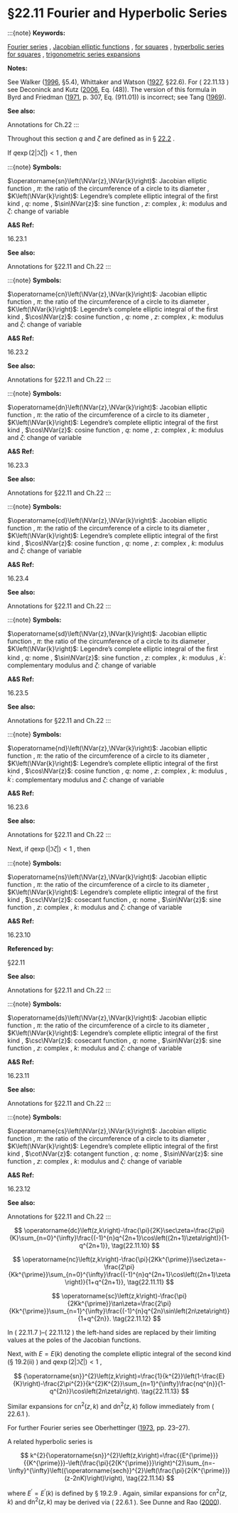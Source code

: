 # §22.11 Fourier and Hyperbolic Series

:::{note}
**Keywords:**

[Fourier series](http://dlmf.nist.gov/search/search?q=Fourier%20series) , [Jacobian elliptic functions](http://dlmf.nist.gov/search/search?q=Jacobian%20elliptic%20functions) , [for squares](http://dlmf.nist.gov/search/search?q=for%20squares) , [hyperbolic series for squares](http://dlmf.nist.gov/search/search?q=hyperbolic%20series%20for%20squares) , [trigonometric series expansions](http://dlmf.nist.gov/search/search?q=trigonometric%20series%20expansions)

**Notes:**

See Walker ([1996](./bib/W.html#bib2359 "Elliptic Functions. A Constructive Approach"), §5.4), Whittaker and Watson ([1927](./bib/W.html#bib2404 "A Course of Modern Analysis"), §22.6). For ( 22.11.13 ) see Deconinck and Kutz ([2006](./bib/D.html#bib636 "Computing spectra of linear operators using the Floquet-Fourier-Hill method"), Eq. (48)). The version of this formula in Byrd and Friedman ([1971](./bib/B.html#bib400 "Handbook of Elliptic Integrals for Engineers and Scientists"), p. 307, Eq. (911.01)) is incorrect; see Tang ([1969](./bib/T.html#bib2709 "Some definite integrals and Fourier series for Jacobian elliptic functions")).

**See also:**

Annotations for Ch.22
:::

Throughout this section $q$ and $\zeta$ are defined as in § [22.2](./22.2.md "§22.2 Definitions ‣ Properties ‣ Chapter 22 Jacobian Elliptic Functions") .

If $q\exp\left(2|\Im\zeta|\right)<1$ , then

:::{note}
**Symbols:**

$\operatorname{sn}\left(\NVar{z},\NVar{k}\right)$: Jacobian elliptic function , $\pi$: the ratio of the circumference of a circle to its diameter , $K\left(\NVar{k}\right)$: Legendre’s complete elliptic integral of the first kind , $q$: nome , $\sin\NVar{z}$: sine function , $z$: complex , $k$: modulus and $\zeta$: change of variable

**A&S Ref:**

16.23.1

**See also:**

Annotations for §22.11 and Ch.22
:::

:::{note}
**Symbols:**

$\operatorname{cn}\left(\NVar{z},\NVar{k}\right)$: Jacobian elliptic function , $\pi$: the ratio of the circumference of a circle to its diameter , $K\left(\NVar{k}\right)$: Legendre’s complete elliptic integral of the first kind , $\cos\NVar{z}$: cosine function , $q$: nome , $z$: complex , $k$: modulus and $\zeta$: change of variable

**A&S Ref:**

16.23.2

**See also:**

Annotations for §22.11 and Ch.22
:::

:::{note}
**Symbols:**

$\operatorname{dn}\left(\NVar{z},\NVar{k}\right)$: Jacobian elliptic function , $\pi$: the ratio of the circumference of a circle to its diameter , $K\left(\NVar{k}\right)$: Legendre’s complete elliptic integral of the first kind , $\cos\NVar{z}$: cosine function , $q$: nome , $z$: complex , $k$: modulus and $\zeta$: change of variable

**A&S Ref:**

16.23.3

**See also:**

Annotations for §22.11 and Ch.22
:::

:::{note}
**Symbols:**

$\operatorname{cd}\left(\NVar{z},\NVar{k}\right)$: Jacobian elliptic function , $\pi$: the ratio of the circumference of a circle to its diameter , $K\left(\NVar{k}\right)$: Legendre’s complete elliptic integral of the first kind , $\cos\NVar{z}$: cosine function , $q$: nome , $z$: complex , $k$: modulus and $\zeta$: change of variable

**A&S Ref:**

16.23.4

**See also:**

Annotations for §22.11 and Ch.22
:::

:::{note}
**Symbols:**

$\operatorname{sd}\left(\NVar{z},\NVar{k}\right)$: Jacobian elliptic function , $\pi$: the ratio of the circumference of a circle to its diameter , $K\left(\NVar{k}\right)$: Legendre’s complete elliptic integral of the first kind , $q$: nome , $\sin\NVar{z}$: sine function , $z$: complex , $k$: modulus , $k^{\prime}$: complementary modulus and $\zeta$: change of variable

**A&S Ref:**

16.23.5

**See also:**

Annotations for §22.11 and Ch.22
:::

:::{note}
**Symbols:**

$\operatorname{nd}\left(\NVar{z},\NVar{k}\right)$: Jacobian elliptic function , $\pi$: the ratio of the circumference of a circle to its diameter , $K\left(\NVar{k}\right)$: Legendre’s complete elliptic integral of the first kind , $\cos\NVar{z}$: cosine function , $q$: nome , $z$: complex , $k$: modulus , $k^{\prime}$: complementary modulus and $\zeta$: change of variable

**A&S Ref:**

16.23.6

**See also:**

Annotations for §22.11 and Ch.22
:::

Next, if $q\exp\left(|\Im\zeta|\right)<1$ , then

:::{note}
**Symbols:**

$\operatorname{ns}\left(\NVar{z},\NVar{k}\right)$: Jacobian elliptic function , $\pi$: the ratio of the circumference of a circle to its diameter , $K\left(\NVar{k}\right)$: Legendre’s complete elliptic integral of the first kind , $\csc\NVar{z}$: cosecant function , $q$: nome , $\sin\NVar{z}$: sine function , $z$: complex , $k$: modulus and $\zeta$: change of variable

**A&S Ref:**

16.23.10

**Referenced by:**

§22.11

**See also:**

Annotations for §22.11 and Ch.22
:::

:::{note}
**Symbols:**

$\operatorname{ds}\left(\NVar{z},\NVar{k}\right)$: Jacobian elliptic function , $\pi$: the ratio of the circumference of a circle to its diameter , $K\left(\NVar{k}\right)$: Legendre’s complete elliptic integral of the first kind , $\csc\NVar{z}$: cosecant function , $q$: nome , $\sin\NVar{z}$: sine function , $z$: complex , $k$: modulus and $\zeta$: change of variable

**A&S Ref:**

16.23.11

**See also:**

Annotations for §22.11 and Ch.22
:::

:::{note}
**Symbols:**

$\operatorname{cs}\left(\NVar{z},\NVar{k}\right)$: Jacobian elliptic function , $\pi$: the ratio of the circumference of a circle to its diameter , $K\left(\NVar{k}\right)$: Legendre’s complete elliptic integral of the first kind , $\cot\NVar{z}$: cotangent function , $q$: nome , $\sin\NVar{z}$: sine function , $z$: complex , $k$: modulus and $\zeta$: change of variable

**A&S Ref:**

16.23.12

**See also:**

Annotations for §22.11 and Ch.22
:::


<a id="E10"></a>
$$
\operatorname{dc}\left(z,k\right)-\frac{\pi}{2K}\sec\zeta=\frac{2\pi}{K}\sum_{n=0}^{\infty}\frac{(-1)^{n}q^{2n+1}\cos\left((2n+1)\zeta\right)}{1-q^{2n+1}}, \tag{22.11.10}
$$


<a id="E11"></a>
$$
\operatorname{nc}\left(z,k\right)-\frac{\pi}{2Kk^{\prime}}\sec\zeta=-\frac{2\pi}{Kk^{\prime}}\sum_{n=0}^{\infty}\frac{(-1)^{n}q^{2n+1}\cos\left((2n+1)\zeta\right)}{1+q^{2n+1}}, \tag{22.11.11}
$$


<a id="E12"></a>
$$
\operatorname{sc}\left(z,k\right)-\frac{\pi}{2Kk^{\prime}}\tan\zeta=\frac{2\pi}{Kk^{\prime}}\sum_{n=1}^{\infty}\frac{(-1)^{n}q^{2n}\sin\left(2n\zeta\right)}{1+q^{2n}}. \tag{22.11.12}
$$

In ( 22.11.7 )–( 22.11.12 ) the left-hand sides are replaced by their limiting values at the poles of the Jacobian functions.

Next, with $E=E\left(k\right)$ denoting the complete elliptic integral of the second kind (§ 19.2(ii) ) and $q\exp\left(2|\Im\zeta|\right)<1$ ,


<a id="E13"></a>
$$
{\operatorname{sn}}^{2}\left(z,k\right)=\frac{1}{k^{2}}\left(1-\frac{E}{K}\right)-\frac{2\pi^{2}}{k^{2}K^{2}}\sum_{n=1}^{\infty}\frac{nq^{n}}{1-q^{2n}}\cos\left(2n\zeta\right). \tag{22.11.13}
$$

Similar expansions for ${\operatorname{cn}}^{2}\left(z,k\right)$ and ${\operatorname{dn}}^{2}\left(z,k\right)$ follow immediately from ( 22.6.1 ).

For further Fourier series see Oberhettinger ([1973](./bib/O.html#bib1743 "Fourier Expansions. A Collection of Formulas"), pp. 23–27).

A related hyperbolic series is


<a id="E14"></a>
$$
k^{2}{\operatorname{sn}}^{2}\left(z,k\right)=\frac{{E^{\prime}}}{{K^{\prime}}}-\left(\frac{\pi}{2{K^{\prime}}}\right)^{2}\sum_{n=-\infty}^{\infty}\left({\operatorname{sech}}^{2}\left(\frac{\pi}{2{K^{\prime}}}(z-2nK)\right)\right), \tag{22.11.14}
$$

where ${E^{\prime}}={E^{\prime}}\left(k\right)$ is defined by § 19.2.9 . Again, similar expansions for ${\operatorname{cn}}^{2}\left(z,k\right)$ and ${\operatorname{dn}}^{2}\left(z,k\right)$ may be derived via ( 22.6.1 ). See Dunne and Rao ([2000](./bib/D.html#bib693 "Lamé instantons")).
